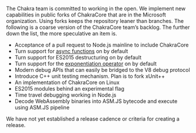 The Chakra team is committed to working in the open. We implement new capabilities in public forks of ChakraCore that are in the Microsoft organization. Using forks keeps the repository leaner than branches. The following is a coarse version of the ChakraCore team’s backlog. The further down the list, the more speculative an item is.
* Acceptance of a pull request to Node.js mainline to include ChakraCore
* Turn support for [async functions](https://github.com/tc39/ecmascript-asyncawait) on by default
* Turn support for ES2015 destructuring on by default
* Turn support for the [exponentiation operator](https://github.com/rwaldron/exponentiation-operator) on by default
* Modern debug APIs that can easily be bridged to the V8 debug protocol
* Introduce C++ unit testing mechanism. Plan is to fork xUnit++
* An implementation of ChakraCore on Linux
* ES2015 modules behind an experimental flag
* Time travel debugging working in Node.js
* Decode WebAssembly binaries into ASM.JS bytecode and execute using ASM.JS pipeline

We have not yet established a release cadence or criteria for creating a release.